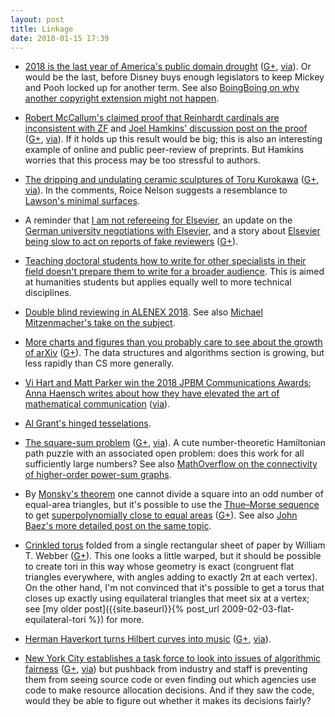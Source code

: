 ```yaml
---
layout: post
title: Linkage
date: 2018-01-15 17:39
---
```

* [2018 is the last year of America's public domain drought](https://motherboard.vice.com/en_us/article/xw4gwd/public-domain-drought) ([G+](https://web.archive.org/web/20190210075135/https://plus.google.com/100003628603413742554/posts/c6ufSXKMKV7), [via](https://web.archive.org/web/20190210075135/https://news.ycombinator.com/item?id=16048998)). Or would be the last, before Disney buys enough legislators to keep Mickey and Pooh locked up for another term. See also [BoingBoing on why another copyright extension might not happen](https://boingboing.net/2018/01/08/sonny-bono-is-dead.html).

* [Robert McCallum's claimed proof that Reinhardt cardinals are inconsistent with ZF](https://arxiv.org/abs/1712.09678) and [Joel Hamkins' discussion post on the proof](http://jdh.hamkins.org/discussion-of-mccallums-paper-on-reinhardt-cardinals-in-zf/) ([G+](https://web.archive.org/web/20190210075023/https://plus.google.com/100003628603413742554/posts/h5mnD8k3kUn), [via](https://web.archive.org/web/20190210075057/https://plus.google.com/+JoelDavidHamkins1/posts/MsEuL71hhGQ)). If it holds up this result would be big; this is also an interesting example of online and public peer-review of preprints. But Hamkins worries that this process may be too stressful to authors.

* [The dripping and undulating ceramic sculptures of Toru Kurokawa](http://www.thisiscolossal.com/2018/01/the-dripping-and-undulating-ceramic-sculptures-of-toru-kurokawa/) ([G+](https://web.archive.org/web/20190210074923/https://plus.google.com/100003628603413742554/posts/bz2KPoCPcJi), [via](https://web.archive.org/web/20190210074949/https://plus.google.com/+Colossal/posts/JzXCEWiW85E)). In the comments, Roice Nelson suggests a resemblance to [Lawson's minimal surfaces](http://www.math.uni-tuebingen.de/user/nick/lawson/lawson.html).

* A reminder that [I am not refereeing for Elsevier](http://thecostofknowledge.com/), an update on the [German university negotiations with Elsevier](https://www.nature.com/articles/d41586-018-00093-7), and a story about [Elsevier being slow to act on reports of fake reviewers](http://retractionwatch.com/2018/01/04/elsevier-knew-author-faked-reviews-kept-accepting-papers-year/) ([G+](https://web.archive.org/web/20190210074858/https://plus.google.com/100003628603413742554/posts/SKBatjMP6pT)).

* [Teaching doctoral students how to write for other specialists in their field doesn't prepare them to write for a broader audience](https://www.chronicle.com/article/PhDs-Are-Still-Writing/242039). This is aimed at humanities students but applies equally well to more technical disciplines.

* [Double blind reviewing in ALENEX 2018](http://blog.geomblog.org/2018/01/report-on-double-blind-reviewing-in.html). See also [Michael Mitzenmacher's take on the subject](http://mybiasedcoin.blogspot.com/2018/01/double-blind-alenex.html).

* [More charts and figures than you probably care to see about the growth of arXiv](https://arxiv.org/help/stats/2017_by_area/index) ([G+](https://web.archive.org/web/20190210074727/https://plus.google.com/100003628603413742554/posts/CuMhMJBdKyk)). The data structures and algorithms section is growing, but less rapidly than CS more generally.

* [Vi Hart and Matt Parker win the 2018 JPBM Communications Awards](http://www.ams.org/news?news_id=3878); [Anna Haensch writes about how they have elevated the art of mathematical communication](https://blogs.ams.org/blogonmathblogs/2018/01/08/elevating-the-art-of-maths-communication/) ([via](https://web.archive.org/web/20190210074654/https://plus.google.com/+AmsOrg/posts/GvpVQiRCaxD)).

* [Al Grant's hinged tesselations](http://algrant.ca/projects/hinged-tessellations/).

* [The square-sum problem](https://www.youtube.com/watch?v=G1m7goLCJDY) ([G+](https://web.archive.org/web/20190210074547/https://plus.google.com/100003628603413742554/posts/6hfLCSdqTSU), [via](https://web.archive.org/web/20190210074608/https://plus.google.com/113862074718836293294/posts/L7zhCKrfYuQ)). A cute number-theoretic Hamiltonian path puzzle with an associated open problem: does this work for all sufficiently large numbers? See also [MathOverflow on the connectivity of higher-order power-sum graphs](https://mathoverflow.net/q/290505/440).

* By [Monsky's theorem](https://en.wikipedia.org/wiki/Monsky%27s_theorem) one cannot divide a square into an odd number of equal-area triangles, but it's possible to use the [Thue–Morse sequence](https://en.wikipedia.org/wiki/Thue%E2%80%93Morse_sequence) to get [superpolynomially close to equal areas](https://arxiv.org/abs/1708.02891) ([G+](https://web.archive.org/web/20180519002707/https://plus.google.com/100003628603413742554/posts/NrNtGBjiCzi)). See also [John Baez's more detailed post on the same topic](https://web.archive.org/web/20190210074516/https://plus.google.com/+johncbaez999/posts/W9FaptoAnw4).

* [Crinkled torus](http://mathtourist.blogspot.co.uk/2017/11/crinkled-torus.html) folded from a single rectangular sheet of paper by William T. Webber ([G+](https://web.archive.org/web/20190210074425/https://plus.google.com/100003628603413742554/posts/XyPZ5276nbF)). This one looks a little warped, but it should be possible to create tori in this way whose geometry is exact (congruent flat triangles everywhere, with angles adding to exactly 2π at each vertex). On the other hand, I'm not convinced that it's possible to get a torus that closes up exactly using equilateral triangles that meet six at a vertex; see [my older post]({{site.baseurl}}{% post_url 2009-02-03-flat-equilateral-tori %}) for more.

* [Herman Haverkort turns Hilbert curves into music](http://www.win.tue.nl/~hermanh/doku.php?id=sound_of_space-filling_curves) ([G+](https://web.archive.org/web/20190210074358/https://plus.google.com/100003628603413742554/posts/75Lyo4DJy9E), [via](https://www.metafilter.com/171790/Math-rock-but-with-actual-math)).

* [New York City establishes a task force to look into issues of algorithmic fairness](https://www.newyorker.com/tech/elements/new-york-citys-bold-flawed-attempt-to-make-algorithms-accountable) ([G+](https://web.archive.org/web/20190210074324/https://plus.google.com/100003628603413742554/posts/RPh2nBaj4gP), [via](https://www.metafilter.com/171334/Opening-up-the-black-box)) but pushback from industry and staff is preventing them from seeing source code or even finding out which agencies use code to make resource allocation decisions. And if they saw the code, would they be able to figure out whether it makes its decisions fairly?